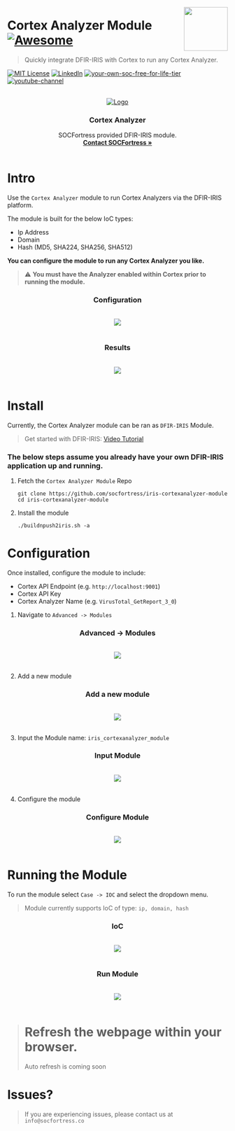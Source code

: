 [<img src="images/logo_orange.svg" align="right" width="100" height="100" />](https://www.socfortress.co/)

# Cortex Analyzer Module [![Awesome](https://img.shields.io/badge/SOCFortress-Worlds%20First%20Free%20Cloud%20SOC-orange)](https://www.socfortress.co/trial.html)
> Quickly integrate DFIR-IRIS with Cortex to run any Cortex Analyzer.


[![MIT License][license-shield]][license-url]
[![LinkedIn][linkedin-shield]][linkedin-url]
[![your-own-soc-free-for-life-tier](https://img.shields.io/badge/Walkthrough%20Demo-orange)](https://www.socfortress.co/trial.html)
[![youtube-channel](https://img.shields.io/badge/YouTube-Build%20Your%20Own%20SIEM%20Stack-red)](https://www.youtube.com/playlist?list=PLB6hQ_WpB6U0WeroZAfssgRpxW8olnkqy)

<!-- PROJECT LOGO -->
<br />
<div align="center">
  <a href="https://www.socfortress.co">
    <img src="images/cortex-logo.png" alt="Logo">
  </a>

  <h3 align="center">Cortex Analyzer</h3>

  <p align="center">
    SOCFortress provided DFIR-IRIS module.
    <br />
    <a href="https://www.socfortress.co/contact_form.html"><strong>Contact SOCFortress »</strong></a>
    <br />
    <br />
  </p>
</div>





<!-- Intro -->
# Intro
Use the `Cortex Analyzer` module to run Cortex Analyzers via the DFIR-IRIS platform. </br>

The module is built for the below IoC types:
* Ip Address
* Domain
* Hash (MD5, SHA224, SHA256, SHA512)

**You can configure the module to run any Cortex Analyzer you like.** </br>

> ⚠ **You must have the Analyzer enabled within Cortex prior to running the module.**

<div align="center" width="100" height="100">

  <h3 align="center">Configuration</h3>

  <p align="center">
    <br />
    <a href="https://github.com/socfortress/iris-cortexanalyzer-module/tree/main/images/conf_cortex.PNG">
    <img src="images/conf_cortex.PNG">
    </a>
    <br />
    <br />
  </p>
</div>

<div align="center" width="100" height="100">

  <h3 align="center">Results</h3>

  <p align="center">
    <br />
    <a href="https://github.com/socfortress/iris-cortexanalyzer-module/blob/main/images/cortex_results.PNG">
    <img src="images/cortex_results.PNG">
    </a>
    <br />
    <br />
  </p>
</div>


<!-- Install -->
# Install
Currently, the Cortex Analyzer module can be ran as `DFIR-IRIS` Module. </br>

> Get started with DFIR-IRIS: [Video Tutorial](https://youtu.be/XXyIv_aes4w)

### The below steps assume you already have your own DFIR-IRIS application up and running.

1. Fetch the `Cortex Analyzer Module` Repo
    ```
    git clone https://github.com/socfortress/iris-cortexanalyzer-module
    cd iris-cortexanalyzer-module
    ```
2. Install the module
    ```
    ./buildnpush2iris.sh -a
    ```

<!-- Configuration -->
# Configuration
Once installed, configure the module to include:
* Cortex API Endpoint (e.g. `http://localhost:9001`)
* Cortex API Key
* Cortex Analyzer Name (e.g. `VirusTotal_GetReport_3_0`)


1. Navigate to `Advanced -> Modules`

<div align="center" width="100" height="50">

  <h3 align="center">Advanced -> Modules</h3>

  <p align="center">
    <br />
    <a href="https://github.com/socfortress/ASK-SOCFortress/blob/main/images/module_webui.PNG">
    <img src="images/module_webui.PNG">
    </a>
    <br />
    <br />
  </p>
</div>

2. Add a new module

<div align="center" width="100" height="50">

  <h3 align="center">Add a new module</h3>

  <p align="center">
    <br />
    <a href="https://github.com/socfortress/ASK-SOCFortress/blob/main/images/add_module.PNG">
    <img src="images/add_module.PNG">
    </a>
    <br />
    <br />
  </p>
</div>

3. Input the Module name: `iris_cortexanalyzer_module`

<div align="center" width="100" height="50">

  <h3 align="center">Input Module</h3>

  <p align="center">
    <br />
    <a href="https://github.com/socfortress/iris-cortexanalyzer-module/blob/main/images/input3_module.PNG">
    <img src="images/input3_module.PNG">
    </a>
    <br />
    <br />
  </p>
</div>

4. Configure the module

<div align="center" width="100" height="50">

  <h3 align="center">Configure Module</h3>

  <p align="center">
    <br />
    <a href="https://github.com/socfortress/iris-cortexanalyzer-module/blob/main/images/config_mod.PNG">
    <img src="images/config_mod.PNG">
    </a>
    <br />
    <br />
  </p>
</div>

<!-- Running the module -->
# Running the Module
To run the module select `Case -> IOC` and select the dropdown menu. </br>

> Module currently supports IoC of type: `ip, domain, hash`


<div align="center" width="100" height="50">

  <h3 align="center">IoC</h3>

  <p align="center">
    <br />
    <a href="https://github.com/socfortress/ASK-SOCFortress/blob/main/images/ioc.PNG">
    <img src="images/ioc.PNG">
    </a>
    <br />
    <br />
  </p>
</div>

<div align="center" width="100" height="50">

  <h3 align="center">Run Module</h3>

  <p align="center">
    <br />
    <a href="https://github.com/socfortress/iris-cortexanalyzer-module/blob/main/images/running.PNG">
    <img src="images/running.PNG">
    </a>
    <br />
    <br />
  </p>
</div>

> # Refresh the webpage within your browser. 
> Auto refresh is coming soon



# Issues?
> If you are experiencing issues, please contact us at `info@socfortress.co`



<!-- MARKDOWN LINKS & IMAGES -->
<!-- https://www.markdownguide.org/basic-syntax/#reference-style-links -->
[contributors-shield]: https://img.shields.io/github/contributors/socfortress/Wazuh-Rules
[contributors-url]: https://github.com/socfortress/Wazuh-Rules/graphs/contributors
[forks-shield]: https://img.shields.io/github/forks/socfortress/Wazuh-Rules
[forks-url]: https://github.com/socfortress/Wazuh-Rules/network/members
[stars-shield]: https://img.shields.io/github/stars/socfortress/Wazuh-Rules
[stars-url]: https://github.com/socfortress/Wazuh-Rules/stargazers
[issues-shield]: https://img.shields.io/github/issues/othneildrew/Best-README-Template.svg?style=for-the-badge
[issues-url]: https://github.com/othneildrew/Best-README-Template/issues
[license-shield]: https://img.shields.io/badge/Help%20Desk-Help%20Desk-blue
[license-url]: https://servicedesk.socfortress.co/help/2979687893
[linkedin-shield]: https://img.shields.io/badge/Visit%20Us-www.socfortress.co-orange
[linkedin-url]: https://www.socfortress.co/
